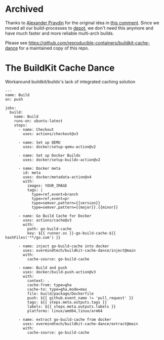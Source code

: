 # Archived

Thanks to [Alexander Pravdin](https://github.com/speller) for the original idea in [this comment](https://github.com/moby/buildkit/issues/1512).
Since we moved all our build-processes to [depot](https://depot.dev), we don't need this anymore and have much faster and more reliable multi-arch builds.

Please see https://github.com/reproducible-containers/buildkit-cache-dance for a maintained copy of this repo.

# The BuildKit Cache Dance

Workaround buildkit/buildx's lack of integrated caching solution

```
---
name: Build
on: push

jobs:
  build:
    name: Build
    runs-on: ubuntu-latest
    steps:
      - name: Checkout
        uses: actions/checkout@v3

      - name: Set up QEMU
        uses: docker/setup-qemu-action@v2

      - name: Set up Docker Buildx
        uses: docker/setup-buildx-action@v2

      - name: Docker meta
        id: meta
        uses: docker/metadata-action@v4
        with:
          images: YOUR_IMAGE
          tags: |
            type=ref,event=branch
            type=ref,event=pr
            type=semver,pattern={{version}}
            type=semver,pattern={{major}}.{{minor}}

      - name: Go Build Cache for Docker
        uses: actions/cache@v3
        with:
          path: go-build-cache
          key: ${{ runner.os }}-go-build-cache-${{ hashFiles('**/go.sum') }}

      - name: inject go-build-cache into docker
        uses: overmindtech/buildkit-cache-dance/inject@main
        with:
          cache-source: go-build-cache

      - name: Build and push
        uses: docker/build-push-action@v3
        with:
          context: .
          cache-from: type=gha
          cache-to: type=gha,mode=max
          file: build/package/Dockerfile
          push: ${{ github.event_name != 'pull_request' }}
          tags: ${{ steps.meta.outputs.tags }}
          labels: ${{ steps.meta.outputs.labels }}
          platforms: linux/amd64,linux/arm64

      - name: extract go-build-cache from docker
        uses: overmindtech/buildkit-cache-dance/extract@main
        with:
          cache-source: go-build-cache

```

